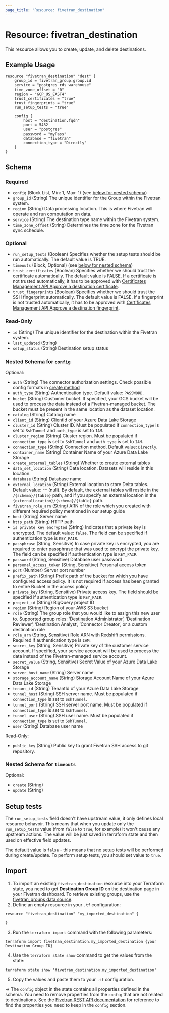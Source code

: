 ```yaml
---
page_title: "Resource: fivetran_destination"
---
```


# Resource: fivetran_destination

This resource allows you to create, update, and delete destinations.

## Example Usage

```hcl
resource "fivetran_destination" "dest" {
    group_id = fivetran_group.group.id
    service = "postgres_rds_warehouse"
    time_zone_offset = "0"
    region = "GCP_US_EAST4"
    trust_certificates = "true"
    trust_fingerprints = "true"
    run_setup_tests = "true"

    config {
        host = "destination.fqdn"
        port = 5432
        user = "postgres"
        password = "myPass"
        database = "fivetran"
        connection_type = "Directly"
    }
}
```

<!-- schema generated by tfplugindocs -->
## Schema

### Required

- `config` (Block List, Min: 1, Max: 1) (see [below for nested schema](#nestedblock--config))
- `group_id` (String) The unique identifier for the Group within the Fivetran system.
- `region` (String) Data processing location. This is where Fivetran will operate and run computation on data.
- `service` (String) The destination type name within the Fivetran system.
- `time_zone_offset` (String) Determines the time zone for the Fivetran sync schedule.

### Optional

- `run_setup_tests` (Boolean) Specifies whether the setup tests should be run automatically. The default value is TRUE.
- `timeouts` (Block, Optional) (see [below for nested schema](#nestedblock--timeouts))
- `trust_certificates` (Boolean) Specifies whether we should trust the certificate automatically. The default value is FALSE. If a certificate is not trusted automatically, it has to be approved with [Certificates Management API Approve a destination certificate](https://fivetran.com/docs/rest-api/certificates#approveadestinationcertificate).
- `trust_fingerprints` (Boolean) Specifies whether we should trust the SSH fingerprint automatically. The default value is FALSE. If a fingerprint is not trusted automatically, it has to be approved with [Certificates Management API Approve a destination fingerprint](https://fivetran.com/docs/rest-api/certificates#approveadestinationfingerprint).

### Read-Only

- `id` (String) The unique identifier for the destination within the Fivetran system.
- `last_updated` (String)
- `setup_status` (String) Destination setup status

<a id="nestedblock--config"></a>
### Nested Schema for `config`

Optional:

- `auth` (String) The connector authorization settings. Check possible config formats in [create method](/openapi/reference/v1/operation/create_connector/)
- `auth_type` (String) Authentication type. Default value: `PASSWORD`.
- `bucket` (String) Customer bucket. If specified, your GCS bucket will be used to process the data instead of a Fivetran-managed bucket. The bucket must be present in the same location as the dataset location.
- `catalog` (String) Catalog name
- `client_id` (String) ClientId of your Azure Data Lake Storage
- `cluster_id` (String) Cluster ID. Must be populated if `connection_type` is set to `SshTunnel` and `auth_type` is set to `IAM`.
- `cluster_region` (String) Cluster region. Must be populated if `connection_type` is set to `SshTunnel` and `auth_type` is set to `IAM`.
- `connection_type` (String) Connection method. Default value: `Directly`.
- `container_name` (String) Container Name of your Azure Data Lake Storage
- `create_external_tables` (String) Whether to create external tables
- `data_set_location` (String) Data location. Datasets will reside in this location.
- `database` (String) Database name
- `external_location` (String) External location to store Delta tables. Default value: `""`  (null). By default, the external tables will reside in the `/{schema}/{table}` path, and if you specify an external location in the `{externalLocation}/{schema}/{table}` path.
- `fivetran_role_arn` (String) ARN of the role which you created with different required policy mentioned in our setup guide
- `host` (String) Server name
- `http_path` (String) HTTP path
- `is_private_key_encrypted` (String) Indicates that a private key is encrypted. The default value: `false`. The field can be specified if authentication type is `KEY_PAIR`.
- `passphrase` (String, Sensitive) In case private key is encrypted, you are required to enter passphrase that was used to encrypt the private key. The field can be specified if authentication type is `KEY_PAIR`.
- `password` (String, Sensitive) Database user password
- `personal_access_token` (String, Sensitive) Personal access token
- `port` (Number) Server port number
- `prefix_path` (String) Prefix path of the bucket for which you have configured access policy. It is not required if access has been granted to entire Bucket in the access policy
- `private_key` (String, Sensitive) Private access key.  The field should be specified if authentication type is `KEY_PAIR`.
- `project_id` (String) BigQuery project ID
- `region` (String) Region of your AWS S3 bucket
- `role` (String) The group role that you would like to assign this new user to. Supported group roles: ‘Destination Administrator‘, ‘Destination Reviewer‘, ‘Destination Analyst‘, ‘Connector Creator‘, or a custom destination role
- `role_arn` (String, Sensitive) Role ARN with Redshift permissions. Required if authentication type is `IAM`.
- `secret_key` (String, Sensitive) Private key of the customer service account. If specified, your service account will be used to process the data instead of the Fivetran-managed service account.
- `secret_value` (String, Sensitive) Secret Value of your Azure Data Lake Storage
- `server_host_name` (String) Server name
- `storage_account_name` (String) Storage Account Name of your Azure Data Lake Storage
- `tenant_id` (String) TenantId of your Azure Data Lake Storage
- `tunnel_host` (String) SSH server name. Must be populated if `connection_type` is set to `SshTunnel`.
- `tunnel_port` (String) SSH server port name. Must be populated if `connection_type` is set to `SshTunnel`.
- `tunnel_user` (String) SSH user name. Must be populated if `connection_type` is set to `SshTunnel`.
- `user` (String) Database user name

Read-Only:

- `public_key` (String) Public key to grant Fivetran SSH access to git repository.


<a id="nestedblock--timeouts"></a>
### Nested Schema for `timeouts`

Optional:

- `create` (String)
- `update` (String)

## Setup tests

The `run_setup_tests` field doesn't have upstream value, it only defines local resource behavoir. This means that when you update only the `run_setup_tests` value (from `false` to `true`, for example) it won't cause any upstream actions. The value will be just saved in terraform state and then used on effective field updates.

The default value is `false` - this means that no setup tests will be performed during create/update. To perform setup tests, you should set value to `true`.

## Import

1. To import an existing `fivetran_destination` resource into your Terraform state, you need to get **Destination Group ID** on the destination page in your Fivetran dashboard.
To retrieve existing groups, use the [fivetran_groups data source](/docs/data-sources/groups).
2. Define an empty resource in your `.tf` configuration:

```hcl
resource "fivetran_destination" "my_imported_destination" {

}
```

3. Run the `terraform import` command with the following parameters:

```
terraform import fivetran_destination.my_imported_destination {your Destination Group ID}
```

4. Use the `terraform state show` command to get the values from the state:

```
terraform state show 'fivetran_destination.my_imported_destination'
```
5. Copy the values and paste them to your `.tf` configuration.

-> The `config` object in the state contains all properties defined in the schema. You need to remove properties from the `config` that are not related to destinations. See the [Fivetran REST API documentation](https://fivetran.com/docs/rest-api/destinations/config) for reference to find the properties you need to keep in the `config` section.